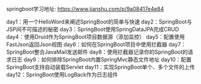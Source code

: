 springboot学习地址: https://www.jianshu.com/p/9a08417e4e84

day1：用一个HelloWord来阐述SpringBoot的简单与快速
day2：SpringBoot与JSP间不可描述的秘密
day3：SpringBoot使用SpringDataJPA完成CRUD
day4：使用Druid作为SpringBoot项目数据源（添加监控）
day5：配置使用FastJson返回Json视图
day6：如何在SpringBoot项目中使用拦截器
day7：SpringBoot整合JavaMail发送邮件
day8：使用拦截器记录你的SpringBoot的请求日志
day9：如何排除SpringBoot内置SpringMvc静态文件地址
day10：配置SpringBoot支持自动装载Servlet
day11：实现SpringBoot单个、多个文件的上传
day12：SpringBoot使用LogBack作为日志组件
